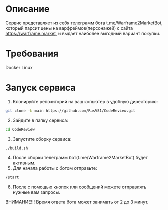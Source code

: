 # Описание

Сервис представляет из себя телеграмм бота t.me/Warframe2MarketBot, который парсит цены на варфреймов(персонажей) с сайта https://warframe.market, и выдает наиболее выгодный вариант покупки.

# Требования

Docker
Linux

# Запуск сервиса

1. Клонируйте репозиторий на ваш копьютер в удобную директорию:
```bash
git clone -b main https://github.com/RusVS1/CodeReview.git
```
2. Зайдите в папку сервиса:
```bash
cd CodeReview
```
3. Запустите сборку сервиса:
```bash
./build.sh
```
4. После сборки телеграмм бот(t.me/Warframe2MarketBot) будет активным.
5. Для начала работы с ботом отправьте:
```bash
/start
```
6. После с помощью кнопок или сообщений можете отправлять нужные вам запросы.

ВНИМАНИЕ!!!
Время ответа бота может занимать от 2 до 3 минут.